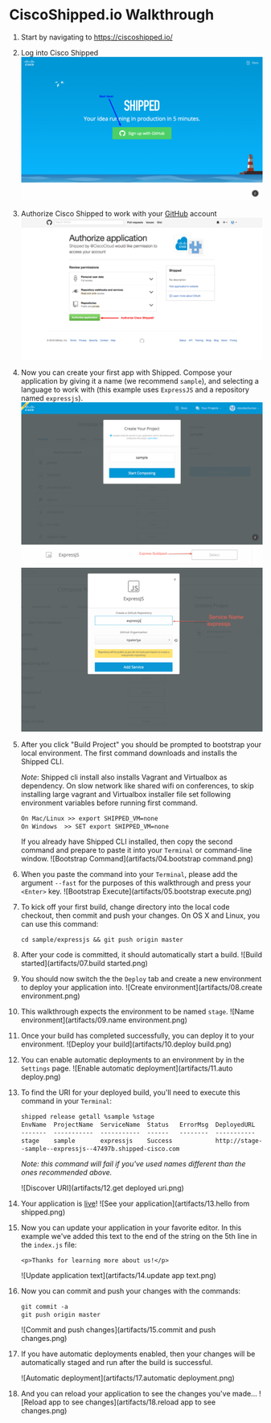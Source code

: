 # CiscoShipped.io Walkthrough

1. Start by navigating to https://ciscoshipped.io/

2. Log into Cisco Shipped
   ![Login Screen](artifacts/01.login.png)

3. Authorize Cisco Shipped to work with your [GitHub](https://github.com/) account
   ![GitHub Authorization](artifacts/02.authorize.png)

4. Now you can create your first app with Shipped. Compose your application by giving it a name (we recommend `sample`), and selecting a language to work with (this example uses `ExpressJS` and a repository named `expressjs`).
   ![Compose Application](artifacts/03.compose.png)
   ![Compose Application](artifacts/03.1expressbuildpack.png)
   ![Service Name](artifacts/03.2expressjsservice.png)


5. After you click "Build Project" you should be prompted to bootstrap your local environment. The first command downloads and installs the Shipped CLI.

    *Note*: Shipped cli install also installs Vagrant and Virtualbox as dependency. On slow network like shared wifi on conferences, to skip installing large vagrant and Virtualbox installer file set following environment variables before running first command.
    ```
    On Mac/Linux >> export SHIPPED_VM=none
    On Windows  >> SET export SHIPPED_VM=none
    ```  
     If you already have Shipped CLI installed, then copy the second command and prepare to paste it into your `Terminal` or command-line window.
   ![Bootstrap Command](artifacts/04.bootstrap command.png)

6. When you paste the command into your `Terminal`, please add the argument `--fast` for the purposes of this walkthrough and press your `<Enter>` key.
   ![Bootstrap Execute](artifacts/05.bootstrap execute.png)

7. To kick off your first build, change directory into the local code checkout, then commit and push your changes. On OS X and Linux, you can use this command:

   ```
   cd sample/expressjs && git push origin master
   ```

8. After your code is committed, it should automatically start a build.
   ![Build started](artifacts/07.build started.png)

9. You should now switch the the `Deploy` tab and create a new environment to deploy your application into.
   ![Create environment](artifacts/08.create environment.png)

10. This walkthrough expects the environment to be named `stage`.
   ![Name environment](artifacts/09.name environment.png)

11. Once your build has completed successfully, you can deploy it to your environment.
    ![Deploy your build](artifacts/10.deploy build.png)

12. You can enable automatic deployments to an environment by in the `Settings` page.
    ![Enable automatic deployment](artifacts/11.auto deploy.png)

13. To find the URI for your deployed build, you'll need to execute this command in your `Terminal`:

    ```
    shipped release getall %sample %stage
    EnvName  ProjectName  ServiceName  Status   ErrorMsg  DeployedURL
    -------  -----------  -----------  ------   --------  -----------
    stage    sample       expressjs    Success            http://stage--sample--expressjs--47497b.shipped-cisco.com

    ```
    *Note: this command will fail if you've used names different than the ones recommended above.*

    ![Discover URI](artifacts/12.get deployed uri.png)

14. Your application is [live](http://stage--sample--expressjs--47497b.shipped-cisco.com/)!
    ![See your application](artifacts/13.hello from shipped.png)

15. Now you can update your application in your favorite editor.
    In this example we've added this text to the end of the string on the 5th line in the `index.js` file:

    ```
    <p>Thanks for learning more about us!</p>
    ```

    ![Update application text](artifacts/14.update app text.png)

16. Now you can commit and push your changes with the commands:

    ```
    git commit -a
    git push origin master
    ```

    ![Commit and push changes](artifacts/15.commit and push changes.png)

17. If you have automatic deployments enabled, then your changes will be automatically staged and run after the build is successful.

    ![Automatic deployment](artifacts/17.automatic deployment.png)

18. And you can reload your application to see the changes you've made...
    ![Reload app to see changes](artifacts/18.reload app to see changes.png)
